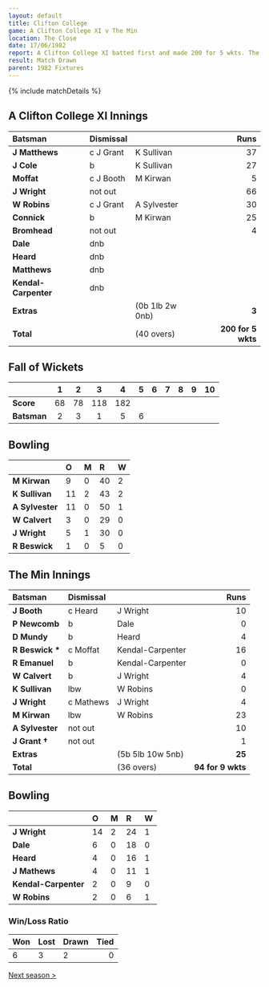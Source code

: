 ```yaml
---
layout: default
title: Clifton College
game: A Clifton College XI v The Min
location: The Close
date: 17/06/1982
report: A Clifton College XI batted first and made 200 for 5 wkts. The Min replied with 94 for 9 wkts.
result: Match Drawn
parent: 1982 Fixtures
---
```


{% include matchDetails %}

## A Clifton College XI Innings

| Batsman | Dismissal |  | Runs |
|:---|:---|---|---:|
| **J Matthews** | c J Grant | K Sullivan | 37 |
| **J Cole** | b | K Sullivan | 27 |
| **Moffat** | c J Booth | M Kirwan | 5 |
| **J Wright** | not out | | 66 |
| **W Robins** | c J Grant | A Sylvester | 30 |
| **Connick** | b | M Kirwan | 25 |
| **Bromhead** | not out | | 4 |
| **Dale** | dnb | | |
| **Heard** | dnb | | |
| **Matthews** | dnb | | |
| **Kendal-Carpenter** | dnb | | |
| **Extras** | | (0b 1lb 2w 0nb) | **3** |
| **Total** | | (40 overs) | **200 for 5 wkts** |

## Fall of Wickets

| | 1 | 2 | 3 | 4 | 5 | 6 | 7 | 8 | 9 | 10 |
|---|:---:|:---:|:---:|:---:|:---:|:---:|:---:|:---:|:---:|:---:|
| **Score** | 68 | 78 | 118 | 182 | | | | | | |
| **Batsman** | 2 | 3 | 1 | 5 | 6 | | | | | |

## Bowling

| | O | M | R | W |
|---|:---|:---|:---|:---|
| **M Kirwan** | 9 | 0 | 40 | 2 |
| **K Sullivan** | 11 | 2 | 43 | 2 |
| **A Sylvester** | 11 | 0 | 50 | 1 |
| **W Calvert** | 3 | 0 | 29 | 0 |
| **J Wright** | 5 | 1 | 30 | 0 |
| **R Beswick** | 1 | 0 | 5 | 0 |

## The Min Innings

| Batsman | Dismissal |  | Runs |
|:---|:---|---|---:|
| **J Booth** | c Heard | J Wright | 10 |
| **P Newcomb** | b | Dale | 0 |
| **D Mundy** | b | Heard| 4 |
| **R Beswick &#42;** | c Moffat | Kendal-Carpenter | 16 |
| **R Emanuel** | b | Kendal-Carpenter | 0 |
| **W Calvert** | b | J Wright | 4 |
| **K Sullivan** | lbw | W Robins | 0 |
| **J Wright** | c Mathews | J Wright | 4 |
| **M Kirwan** | lbw | W Robins | 23 |
| **A Sylvester** | not out | | 10 |
| **J Grant &#8224;** | not out | | 1 |
| **Extras** | | (5b 5lb 10w 5nb) | **25** |
| **Total** | | (36 overs) | **94 for 9 wkts** |

## Bowling

| | O | M | R | W |
|---|:---|:---|:---|:---|
| **J Wright** | 14 | 2 | 24 | 1 |
| **Dale** | 6 | 0 | 18 | 0 |
| **Heard** | 4 | 0 | 16 | 1 |
| **J Mathews** | 4 | 0 | 11 | 1 |
| **Kendal-Carpenter** | 2 | 0 | 9 | 0 |
| **W Robins** | 2 | 0 | 6 | 1 |

### Win/Loss Ratio

| Won | Lost | Drawn | Tied |
|:---|:---|:---|---:|
| 6 | 3 | 2 | 0 |

[Next season >](../1983)